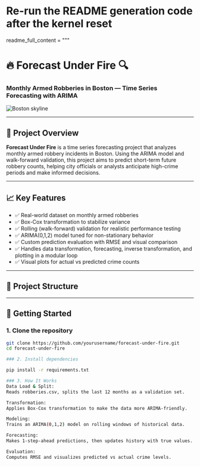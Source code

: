 # Re-run the README generation code after the kernel reset

readme_full_content = """
# 🔥 Forecast Under Fire 🔍  
### Monthly Armed Robberies in Boston — Time Series Forecasting with ARIMA

![Boston skyline](https://upload.wikimedia.org/wikipedia/commons/thumb/4/4c/Boston_skyline_from_Logan_Airport.jpg/1280px-Boston_skyline_from_Logan_Airport.jpg)

---

## 📌 Project Overview

**Forecast Under Fire** is a time series forecasting project that analyzes monthly armed robbery incidents in Boston. Using the ARIMA model and walk-forward validation, this project aims to predict short-term future robbery counts, helping city officials or analysts anticipate high-crime periods and make informed decisions.

---

## 📈 Key Features

- ✅ Real-world dataset on monthly armed robberies  
- ✅ Box-Cox transformation to stabilize variance  
- ✅ Rolling (walk-forward) validation for realistic performance testing  
- ✅ ARIMA(0,1,2) model tuned for non-stationary behavior  
- ✅ Custom prediction evaluation with RMSE and visual comparison  
- ✅ Handles data transformation, forecasting, inverse transformation, and plotting in a modular loop  
- ✅ Visual plots for actual vs predicted crime counts

---

## 📂 Project Structure


---

## 🚀 Getting Started

### 1. Clone the repository
```bash
git clone https://github.com/yourusername/forecast-under-fire.git
cd forecast-under-fire

### 2. Install dependencies

pip install -r requirements.txt

### 3. How It Works
Data Load & Split:
Reads robberies.csv, splits the last 12 months as a validation set.

Transformation:
Applies Box-Cox transformation to make the data more ARIMA-friendly.

Modeling:
Trains an ARIMA(0,1,2) model on rolling windows of historical data.

Forecasting:
Makes 1-step-ahead predictions, then updates history with true values.

Evaluation:
Computes RMSE and visualizes predicted vs actual crime levels.